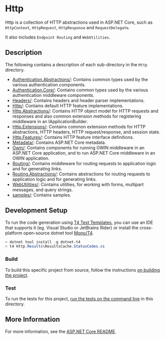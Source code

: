 # Http

Http is a collection of HTTP abstractions used in ASP.NET Core, such as `HttpContext`, `HttpRequest`, `HttpResponse` and `RequestDelegate`.

It also includes `Endpoint Routing` and `WebUtilities`.

## Description

The following contains a description of each sub-directory in the `Http` directory.

- [Authentication.Abstractions/](Authentication.Abstractions/): Contains common types used by the various authentication components.
- [Authentication.Core/](Authentication.Core/): Contains common types used by the various authentication middleware components.
- [Headers/](Headers/): Contains headers and header parser implementations.
- [Http/](Http/): Contains default HTTP feature implementations.
- [Http.Abstractions/](Http.Abstractions/): Contains HTTP object model for HTTP requests and responses and also common extension methods for registering middleware in an IApplicationBuilder.
- [Http.Extensions/](Http.Extensions/): Contains common extension methods for HTTP abstractions, HTTP headers, HTTP request/response, and session state.
- [Http.Features/](Http.Features/): Contains HTTP feature interface definitions.
- [Metadata/](Metadata/): Contains ASP.NET Core metadata.
- [Owin/](Owin/): Contains components for running OWIN middleware in an ASP.NET Core application, and to run ASP.NET Core middleware in an OWIN application.
- [Routing/](Routing/): Contains middleware for routing requests to application logic and for generating links.
- [Routing.Abstractions/](Routing.Abstractions/): Contains abstractions for routing requests to application logic and for generating links.
- [WebUtilities/](WebUtilities/): Contains utilities, for working with forms, multipart messages, and query strings.
- [samples/](samples/): Contains samples.

## Development Setup

To run the code generation using [T4 Text Templates](https://docs.microsoft.com/en-us/visualstudio/modeling/code-generation-and-t4-text-templates), you can use an IDE that supports it (eg. Visual Studio or JetBrains Rider) or install the cross-platform open-source dotnet tool [Mono/T4](https://github.com/mono/t4).

```powershell
> dotnet tool install -g dotnet-t4
> t4 Http.Results\ResultsCache.StatusCodes.cs
```

### Build

To build this specific project from source, follow the instructions [on building the project](../../docs/BuildFromSource.md#step-3-build-the-repo).

### Test

To run the tests for this project, [run the tests on the command line](../../docs/BuildFromSource.md#running-tests-on-command-line) in this directory.

## More Information

For more information, see the [ASP.NET Core README](../../README.md).
